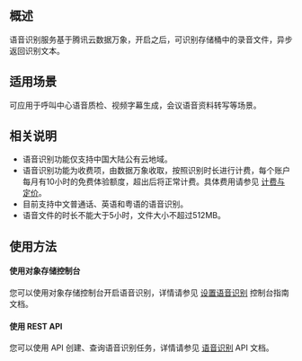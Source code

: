 ## 概述

语音识别服务基于腾讯云数据万象，开启之后，可识别存储桶中的录音文件，异步返回识别文本。

## 适用场景

可应用于呼叫中心语音质检、视频字幕生成，会议语音资料转写等场景。

## 相关说明

- 语音识别功能仅支持中国大陆公有云地域。
- 语音识别功能为收费项，由数据万象收取，按照识别时长进行计费，每个账户每月有10小时的免费体验额度，超出后将正常计费。具体费用请参见 [计费与定价](https://cloud.tencent.com/document/product/460/6970)。
- 目前支持中文普通话、英语和粤语的语音识别。
- 语音文件的时长不能大于5小时，文件大小不超过512MB。

## 使用方法

#### 使用对象存储控制台

您可以使用对象存储控制台开启语音识别，详情请参见 [设置语音识别](https://cloud.tencent.com/document/product/436/47587) 控制台指南文档。

#### 使用 REST API

您可以使用 API 创建、查询语音识别任务，详情请参见 [语音识别](https://cloud.tencent.com/document/product/436/47595) API 文档。
